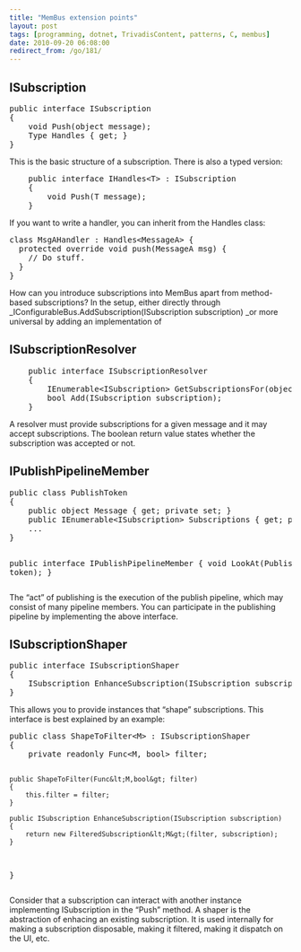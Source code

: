 ```yaml
---
title: "MemBus extension points"
layout: post
tags: [programming, dotnet, TrivadisContent, patterns, C, membus]
date: 2010-09-20 06:08:00
redirect_from: /go/181/
---
```


## ISubscription
 <div style="padding-bottom: 0px; margin: 0px; padding-left: 0px; padding-right: 0px; display: inline; float: none; padding-top: 0px" id="scid:812469c5-0cb0-4c63-8c15-c81123a09de7:190c5896-f866-4e11-a2d6-22e44164327c" class="wlWriterEditableSmartContent"><pre name="code" class="c#">public interface ISubscription
{
    void Push(object message);
    Type Handles { get; }
}</pre></div>

This is the basic structure of a subscription. There is also a typed version:

<div style="padding-bottom: 0px; margin: 0px; padding-left: 0px; padding-right: 0px; display: inline; float: none; padding-top: 0px" id="scid:812469c5-0cb0-4c63-8c15-c81123a09de7:81de923a-f351-4572-8a38-89b394e9f86d" class="wlWriterEditableSmartContent"><pre name="code" class="c#">    public interface IHandles&lt;T&gt; : ISubscription
    {
        void Push(T message);
    }</pre></div>

If you want to write a handler, you can inherit from the Handles class:

<div style="padding-bottom: 0px; margin: 0px; padding-left: 0px; padding-right: 0px; display: inline; float: none; padding-top: 0px" id="scid:812469c5-0cb0-4c63-8c15-c81123a09de7:754201c5-1a3e-4b46-bd38-411cdf29a195" class="wlWriterEditableSmartContent"><pre name="code" class="c#">class MsgAHandler : Handles&lt;MessageA&gt; {
  protected override void push(MessageA msg) {
    // Do stuff.
  }
}</pre></div>

How can you introduce subscriptions into MemBus apart from method-based subscriptions? In the setup, either directly through _IConfigurableBus.AddSubscription(ISubscription subscription) _or more universal by adding an implementation of 

## ISubscriptionResolver

<div style="padding-bottom: 0px; margin: 0px; padding-left: 0px; padding-right: 0px; display: inline; float: none; padding-top: 0px" id="scid:812469c5-0cb0-4c63-8c15-c81123a09de7:00b5db25-8125-44fc-beba-b16608b85197" class="wlWriterEditableSmartContent"><pre name="code" class="c#">    public interface ISubscriptionResolver
    {
        IEnumerable&lt;ISubscription&gt; GetSubscriptionsFor(object message);
        bool Add(ISubscription subscription);
    }</pre></div>

A resolver must provide subscriptions for a given message and it may accept subscriptions. The boolean return value states whether the subscription was accepted or not.

## IPublishPipelineMember

<div style="padding-bottom: 0px; margin: 0px; padding-left: 0px; padding-right: 0px; display: inline; float: none; padding-top: 0px" id="scid:812469c5-0cb0-4c63-8c15-c81123a09de7:6cf03ad2-7dcf-4b79-a1d0-9fab2d060758" class="wlWriterEditableSmartContent"><pre name="code" class="c#">public class PublishToken
{
    public object Message { get; private set; }
    public IEnumerable&lt;ISubscription&gt; Subscriptions { get; private set; }
    ...
}

public interface IPublishPipelineMember
{
    void LookAt(PublishToken token);
}</pre></div>

The “act” of publishing is the execution of the publish pipeline, which may consist of many pipeline members. You can participate in the publishing pipeline by implementing the above interface.

## ISubscriptionShaper

<div style="padding-bottom: 0px; margin: 0px; padding-left: 0px; padding-right: 0px; display: inline; float: none; padding-top: 0px" id="scid:812469c5-0cb0-4c63-8c15-c81123a09de7:74f19f0c-9a5f-45b2-bbb3-e38181d6b3b1" class="wlWriterEditableSmartContent"><pre name="code" class="c#">public interface ISubscriptionShaper
{
    ISubscription EnhanceSubscription(ISubscription subscription);
}</pre></div>

This allows you to provide instances that “shape” subscriptions. This interface is best explained by an example:

<div style="padding-bottom: 0px; margin: 0px; padding-left: 0px; padding-right: 0px; display: inline; float: none; padding-top: 0px" id="scid:812469c5-0cb0-4c63-8c15-c81123a09de7:a6dc4b98-2226-46c4-a370-34c556e15b9c" class="wlWriterEditableSmartContent"><pre name="code" class="c#">public class ShapeToFilter&lt;M&gt; : ISubscriptionShaper
{
    private readonly Func&lt;M, bool&gt; filter;

    public ShapeToFilter(Func&lt;M,bool&gt; filter)
    {
        this.filter = filter;
    }

    public ISubscription EnhanceSubscription(ISubscription subscription)
    {
        return new FilteredSubscription&lt;M&gt;(filter, subscription);
    }
}</pre></div>

Consider that a subscription can interact with another instance implementing ISubscription in the “Push” method. A shaper is the abstraction of enhacing an existing subscription. It is used internally for making a subscription disposable, making it filtered, making it dispatch on the UI, etc.